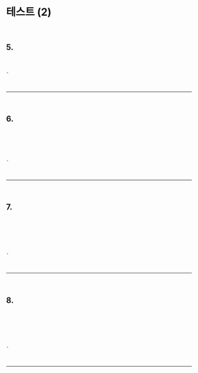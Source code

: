 # 테스트 (2)

<br>

## 5. 
<br>

    - 

<br>

***

<br>

## 6.

<br>

```javascript


```

<br>

    - 

<br>

***

<br>

## 7. 

<br>

```javascript



```

<br>

    - 

<br>

***

<br>

## 8.

<br>

```javascript



```

<br>

    - 

<br>

***

<br>
